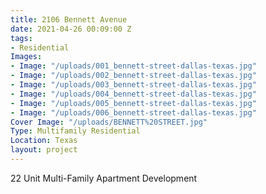 ```yaml
---
title: 2106 Bennett Avenue
date: 2021-04-26 00:09:00 Z
tags:
- Residential
Images:
- Image: "/uploads/001_bennett-street-dallas-texas.jpg"
- Image: "/uploads/002_bennett-street-dallas-texas.jpg"
- Image: "/uploads/003_bennett-street-dallas-texas.jpg"
- Image: "/uploads/004_bennett-street-dallas-texas.jpg"
- Image: "/uploads/005_bennett-street-dallas-texas.jpg"
- Image: "/uploads/006_bennett-street-dallas-texas.jpg"
Cover Image: "/uploads/BENNETT%20STREET.jpg"
Type: Multifamily Residential
Location: Texas
layout: project
---
```


22 Unit Multi-Family Apartment Development

